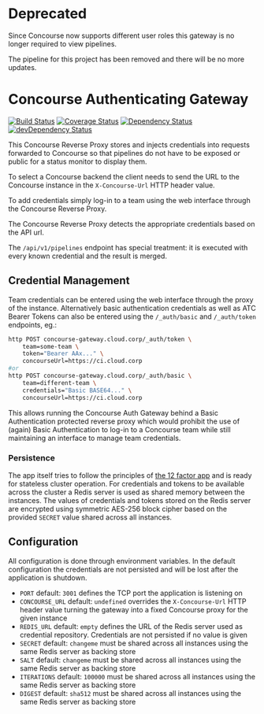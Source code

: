 # Deprecated

Since Concourse now supports different user roles this gateway is no longer required to view pipelines.

The pipeline for this project has been removed and there will be no more updates.

# Concourse Authenticating Gateway

[![Build Status](https://travis-ci.org/timotto/concourse-auth-gateway.svg?branch=master)](https://travis-ci.org/timotto/concourse-auth-gateway)
[![Coverage Status](https://coveralls.io/repos/github/timotto/concourse-auth-gateway/badge.svg?branch=master)](https://coveralls.io/github/timotto/concourse-auth-gateway?branch=master)
[![Dependency Status](https://david-dm.org/timotto/concourse-auth-gateway.svg)](https://david-dm.org/timotto/concourse-auth-gateway)
[![devDependency Status](https://david-dm.org/timotto/concourse-auth-gateway/dev-status.svg)](https://david-dm.org/timotto/concourse-auth-gateway#info=devDependencies)

This Concourse Reverse Proxy stores and injects credentials into requests forwarded to
Concourse so that pipelines do not have to be exposed or public for a status monitor
to display them.

To select a Concourse backend the client needs to send the URL to the Concourse
instance in the ```X-Concourse-Url``` HTTP header value. 

To add credentials simply log-in to a team using the web interface through the 
Concourse Reverse Proxy.

The Concourse Reverse Proxy detects the appropriate credentials based on the API
url.  

The ```/api/v1/pipelines``` endpoint has special treatment: it is executed with every
known credential and the result is merged.

## Credential Management

Team credentials can be entered using the web interface through the proxy of the instance.
Alternatively basic authentication credentials as well as ATC Bearer Tokens can also be
entered using the ```/_auth/basic``` and ```/_auth/token``` endpoints, eg.:
```bash
http POST concourse-gateway.cloud.corp/_auth/token \
    team=some-team \
    token="Bearer AAx..." \
    concourseUrl=https://ci.cloud.corp
#or 
http POST concourse-gateway.cloud.corp/_auth/basic \
    team=different-team \
    credentials="Basic BASE64..." \
    concourseUrl=https://ci.cloud.corp
```
This allows running the Concourse Auth Gateway behind a Basic Authentication protected
reverse proxy which would prohibit the use of (again) Basic Authentication to log-in 
to a Concourse team while still maintaining an interface to manage team credentials.

### Persistence

The app itself tries to follow the principles of [the 12 factor app](https://12factor.net/)
and is ready for stateless cluster operation. For credentials and tokens to be available
across the cluster a Redis server is used as shared memory between the instances. The
values of credentials and tokens stored on the Redis server are encrypted using symmetric 
AES-256 block cipher based on the provided ```SECRET``` value shared across all instances.

## Configuration

All configuration is done through environment variables. 
In the default configuration the credentials are not persisted and will be lost after
the application is shutdown.
- ```PORT``` default: ```3001``` defines the TCP port the application is listening on
- ```CONCOURSE_URL``` default: ```undefined``` overrides the ```X-Concourse-Url``` HTTP 
header value turning the gateway into a fixed Concourse proxy for the given instance
- ```REDIS_URL``` default: ```empty``` defines the URL of the Redis server used as 
credential repository. Credentials are not persisted if no value is given
- ```SECRET``` default: ```changeme``` must be shared across all instances using the
same Redis server as backing store
- ```SALT``` default: ```changeme``` must be shared across all instances using the
same Redis server as backing store
- ```ITERATIONS``` default: ```100000``` must be shared across all instances using the
same Redis server as backing store
- ```DIGEST``` default: ```sha512``` must be shared across all instances using the
same Redis server as backing store
